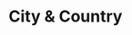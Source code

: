 ---
title: "City & Country"
url: /ciudad-autonoma-de-buenos-aires/city-und-country-pasco/
shop: Möbel
---